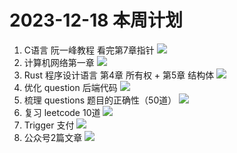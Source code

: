 # 2023-12-18 本周计划

1. C语言 阮一峰教程 看完第7章指针 ![](https://progress-bar.dev/70/?title=Progress&width=120&color=babaca) 
2. 计算机网络第一章 ![](https://progress-bar.dev/30/?title=Progress&width=120&color=babaca) 
3. Rust 程序设计语言 第4章 所有权 + 第5章 结构体  ![](https://progress-bar.dev/50/?title=Progress&width=120&color=babaca) 
4. 优化 question 后端代码  ![](https://progress-bar.dev/70/?title=Progress&width=120&color=babaca) 
5. 梳理 questions 题目的正确性（50道） ![](https://progress-bar.dev/20/?title=Progress&width=120&color=babaca) 
6. 复习 leetcode 10道  ![](https://progress-bar.dev/20/?title=Progress&width=120&color=babaca)
7. Trigger 支付  ![](https://progress-bar.dev/60/?title=Progress&width=120&color=babaca)
8. 公众号2篇文章  ![](https://progress-bar.dev/0/?title=Progress&width=120&color=babaca)